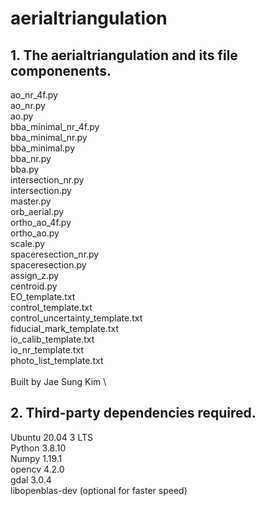 # aerialtriangulation

## 1. The aerialtriangulation and its file componenents.

ao_nr_4f.py\
ao_nr.py\
ao.py\
bba_minimal_nr_4f.py\
bba_minimal_nr.py\
bba_minimal.py\
bba_nr.py\
bba.py\
intersection_nr.py\
intersection.py\
master.py\
orb_aerial.py\
ortho_ao_4f.py\
ortho_ao.py\
scale.py\
spaceresection_nr.py\
spaceresection.py\
assign_z.py\
centroid.py\
EO_template.txt\
control_template.txt\
control_uncertainty_template.txt\
fiducial_mark_template.txt\
io_calib_template.txt\
io_nr_template.txt\
photo_list_template.txt\
\
Built by Jae Sung Kim
\

## 2. Third-party dependencies required.

Ubuntu 20.04 3 LTS\
Python 3.8.10\
Numpy 1.19.1\
opencv 4.2.0\
gdal 3.0.4\
libopenblas-dev (optional for faster speed)
